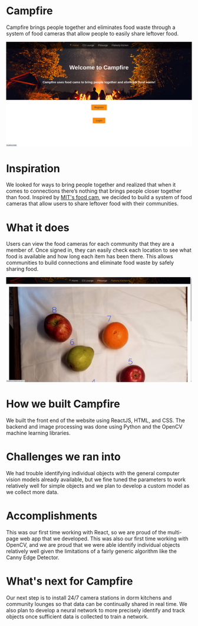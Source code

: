 # Campfire
Campfire brings people together and eliminates food waste through a system of food cameras that allow people to easily share leftover food. 

![Home Page](demo.png)

# Inspiration
We looked for ways to bring people together and realized that when it comes to connections there’s nothing that brings people closer together than food. Inspired by [MIT's food cam](http://foodcam.media.mit.edu/view/view.shtml), we decided to build a system of food cameras that allow users to share leftover food with their communities.

# What it does
Users can view the food cameras for each community that they are a member of. Once signed in, they can easily check each location to see what food is available and how long each item has been there. This allows communities to build connections and eliminate food waste by safely sharing food. 

![Demo](demo1.png)
# How we built Campfire
We built the front end of the website using ReactJS, HTML, and CSS. The backend and image processing was done using Python and the OpenCV machine learning libraries. 

# Challenges we ran into
We had trouble identifying individual objects with the general computer vision models already available, but we fine tuned the parameters to work relatively well for simple objects and we plan to develop a custom model as we collect more data. 

# Accomplishments
This was our first time working with React, so we are proud of the multi-page web app that we developed. This was also our first time working with OpenCV, and we are proud that we were able identify individual objects relatively well given the limitations of a fairly generic algorithm like the Canny Edge Detector.

# What's next for Campfire
Our next step is to install 24/7 camera stations in dorm kitchens and community lounges so that data can be continually shared in real time. We also plan to develop a neural network to more precisely identify and track objects once sufficient data is collected to train a network.
